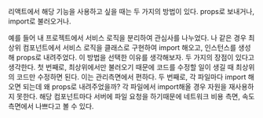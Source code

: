 리액트에서 해당 기능을 사용하고 싶을 때는 두 가지의 방법이 있다. props로 보내거나, import로 불러오거나.

예를 들어 내 프로젝트에서 서비스 로직을 분리하여 관심사를 나누었다. 나 같은 경우 최상위 컴포넌트에서 서비스 로직을 클래스로 구현하여 import 해오고, 인스턴스를 생성해 props로 내려주었다. 이 방법을 선택한 이유를 생각해보자. 두 가지의 장점이 있다고 생각한다. 첫 번째로, 최상위에서만 불러오기 때문에 코드를 수정할 일이 생길 때 최상위의 코드만 수정하면 된다. 이는 관리측면에서 편하다. 두 번째로, 각 파일마다 import 해오면 되는데 왜 props로 내려주었을까? 각 파일에서 import해올 경우 자원을 재사용하지 못한다. 해당 컴포넌트마다 서버에 파일 요청을 하기때문에 네트워크 비용 측면, 속도 측면에서 나쁘다고 볼 수 있다.
